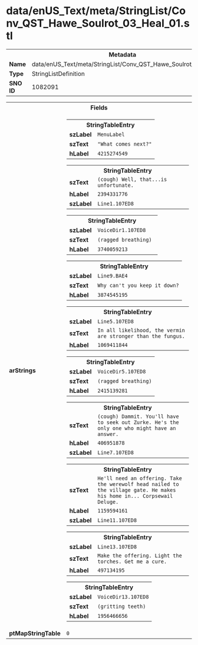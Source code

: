 <h1>data/enUS_Text/meta/StringList/Conv_QST_Hawe_Soulrot_03_Heal_01.stl</h1><table><tr><th colspan="100%">Metadata</th></tr><tr><td><b>Name</b></td><td>data/enUS_Text/meta/StringList/Conv_QST_Hawe_Soulrot_03_Heal_01.stl</td></tr><tr><td><b>Type</b></td><td>StringListDefinition</td></tr><tr><td><b>SNO ID</b></td><td>1082091</td></tr></table>

<table><tr><th colspan="100%">Fields</th></tr><tr><td><b>arStrings</b></td><td><table><tr><th colspan="100%">StringTableEntry</th></tr><tr><td><b>szLabel</b></td><td><code>MenuLabel</code></td></tr><tr><td><b>szText</b></td><td><code>"What comes next?"</code></td></tr><tr><td><b>hLabel</b></td><td><code>4215274549</code></td></tr></table>


<table><tr><th colspan="100%">StringTableEntry</th></tr><tr><td><b>szText</b></td><td><code>(cough) Well, that...is unfortunate.</code></td></tr><tr><td><b>hLabel</b></td><td><code>2394331776</code></td></tr><tr><td><b>szLabel</b></td><td><code>Line1.107ED8</code></td></tr></table>


<table><tr><th colspan="100%">StringTableEntry</th></tr><tr><td><b>szLabel</b></td><td><code>VoiceDir1.107ED8</code></td></tr><tr><td><b>szText</b></td><td><code>(ragged breathing) </code></td></tr><tr><td><b>hLabel</b></td><td><code>3740059213</code></td></tr></table>


<table><tr><th colspan="100%">StringTableEntry</th></tr><tr><td><b>szLabel</b></td><td><code>Line9.BAE4</code></td></tr><tr><td><b>szText</b></td><td><code>Why can't you keep it down?</code></td></tr><tr><td><b>hLabel</b></td><td><code>3874545195</code></td></tr></table>


<table><tr><th colspan="100%">StringTableEntry</th></tr><tr><td><b>szLabel</b></td><td><code>Line5.107ED8</code></td></tr><tr><td><b>szText</b></td><td><code>In all likelihood, the vermin are stronger than the fungus.</code></td></tr><tr><td><b>hLabel</b></td><td><code>1069411844</code></td></tr></table>


<table><tr><th colspan="100%">StringTableEntry</th></tr><tr><td><b>szLabel</b></td><td><code>VoiceDir5.107ED8</code></td></tr><tr><td><b>szText</b></td><td><code>(ragged breathing)</code></td></tr><tr><td><b>hLabel</b></td><td><code>2415139281</code></td></tr></table>


<table><tr><th colspan="100%">StringTableEntry</th></tr><tr><td><b>szText</b></td><td><code>(cough) Dammit. You'll have to seek out Zurke. He's the only one who might have an answer.</code></td></tr><tr><td><b>hLabel</b></td><td><code>406951878</code></td></tr><tr><td><b>szLabel</b></td><td><code>Line7.107ED8</code></td></tr></table>


<table><tr><th colspan="100%">StringTableEntry</th></tr><tr><td><b>szText</b></td><td><code>He'll need an offering. Take the werewolf head nailed to the village gate. He makes his home in... Corpsewail Deluge.</code></td></tr><tr><td><b>hLabel</b></td><td><code>1159594161</code></td></tr><tr><td><b>szLabel</b></td><td><code>Line11.107ED8</code></td></tr></table>


<table><tr><th colspan="100%">StringTableEntry</th></tr><tr><td><b>szLabel</b></td><td><code>Line13.107ED8</code></td></tr><tr><td><b>szText</b></td><td><code>Make the offering. Light the torches. Get me a cure.</code></td></tr><tr><td><b>hLabel</b></td><td><code>497134195</code></td></tr></table>


<table><tr><th colspan="100%">StringTableEntry</th></tr><tr><td><b>szLabel</b></td><td><code>VoiceDir13.107ED8</code></td></tr><tr><td><b>szText</b></td><td><code>(gritting teeth) </code></td></tr><tr><td><b>hLabel</b></td><td><code>1956466656</code></td></tr></table>


</td></tr><tr><td><b>ptMapStringTable</b></td><td><code>0</code></td></tr></table>

